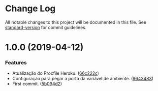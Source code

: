 # Change Log

All notable changes to this project will be documented in this file. See [standard-version](https://github.com/conventional-changelog/standard-version) for commit guidelines.

# 1.0.0 (2019-04-12)


### Features

* Atualização do Procfile Heroku. ([66c222c](https://github.com/danielso2007/my-money-app/commit/66c222c))
* Configuração para pegar a porta da variável de ambiente. ([9643483](https://github.com/danielso2007/my-money-app/commit/9643483))
* First commit. ([5b094d2](https://github.com/danielso2007/my-money-app/commit/5b094d2))

